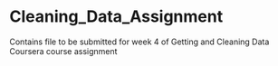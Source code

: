 # Cleaning_Data_Assignment
Contains file to be submitted for week 4 of Getting and Cleaning Data Coursera course assignment
